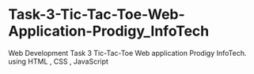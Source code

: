 # Task-3-Tic-Tac-Toe-Web-Application-Prodigy_InfoTech
Web Development Task 3  Tic-Tac-Toe Web application  Prodigy InfoTech. using HTML , CSS , JavaScript
